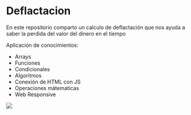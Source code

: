 # Deflactacion
En este repositorio comparto un calculo de deflactación que nos ayuda a saber la perdida del valor del dinero en el tiempo 

Aplicación de conocimientos: 
 - Arrays
 - Funciones
 - Condicionales
 - Algoritmos
 - Conexión de HTML con JS
 - Operaciones mátematicas
 - Web Responsive

![](https://pbs.twimg.com/media/FTqD9B8WIAU1jkZ?format=png&name=small)
